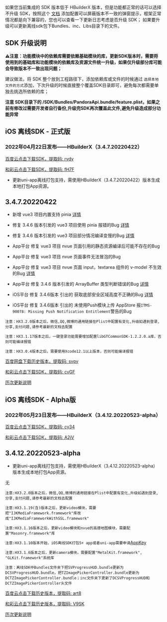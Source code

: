 如果您当前集成的 SDK 版本低于 HBuilderX 版本，但是功能都正常的话可以选择不升级 SDK，按照这个 [文档](https://ask.dcloud.net.cn/article/35627) 添加配置可以屏蔽版本不一致的弹窗提示，框架正常情况都是向下兼容的，您也可以查看一下更新日志考虑是否升级 SDK； 如果要升级可以更新离线sdk包下Bundles、inc、Libs目录下的文件。

## SDK 升级说明
**⚠️注意：功能模块中的依赖库需要依赖基础模块的库，更新SDK版本时，需要将使用到的基础库和功能模块的依赖库及资源文件统一升级，如果仅升级部分库可能会导致版本不一致出现问题；**

建议做法，将 SDK 整个放到工程路径下，添加依赖库或文件的时候通过 `选择本地文件的方式`添加，下次升级的时候直接整个覆盖SDK目录即可，避免每次都需要单独去挑选所依赖的库；

**注意 SDK目录下的 /SDK/Bundles/PandoraApi.bundle/feature.plist，如果之前有修改过需要开发者自行备份,升级完SDK再次覆盖此文件,避免升级造成部分功能异常**


## iOS 离线SDK - 正式版

### 2022年04月22日发布——HBuilderX（3.4.7.20220422） 

[百度云点击下载SDK，提取码: rvdy](https://pan.baidu.com/s/1ExtRytSAuOpGjl4e4m9Hdw?pwd=rvdy)

[和彩云点击下载SDK，提取码: fH7F](https://caiyun.139.com/m/i?115Cep0pjJ7dI) 

+ 更新uni-app离线打包支持，需使用HBuilderX（3.4.7.20220422）版本生成本地打包App资源。

## 3.4.7.20220422

 + 新增 vue3 项目内置支持 pinia [详情](https://uniapp.dcloud.net.cn/tutorial/vue3-pinia.html)
 + 修复 3.4.6 版本引发的 vue3 项目使用 pinia 报错的Bug [详情](https://ask.dcloud.net.cn/question/143578)
 + 修复 3.4.6 版本引发的 vue3 项目部分情况编译变慢的Bug [详情](https://github.com/dcloudio/uni-app/issues/3458)
 + App平台 修复 vue3 项目 nvue 页面引用的静态资源编译后可能不存在的Bug
 + App平台 修复 vue3 项目 nvue 页面事件无法冒泡的Bug
 + App平台 修复 vue3 项目 nvue 页面 input，textarea 组件的 v-model 不生效的Bug [详情](https://ask.dcloud.net.cn/question/143547)
 + App平台 修复 3.4.6 版本引发的 ArrayBuffer 类型判断错误的Bug [详情](https://ask.dcloud.net.cn/question/143534)

 + iOS平台 修复 3.4.6版本 引出的 获取底部安全区域高度不正确的Bug [详情](https://ask.dcloud.net.cn/question/143633)
 + iOS平台 修复 3.4.6版本 引出的 未使用Push模块上传 AppStore 报`ITMS-90078: Missing Push Notification Entitlement`警告的Bug


`注意：HX3.2.0版本之后，微信,QQ,微博的通用链接在Plist中配置有变化,升级如遇到登录,分享,支付问题,请参考最新的文档去配置`

`注意：HX3.1.17版本之后，一键登录功能需要增加配置libGTCommonSDK-1.2.2.0.a库，否则可能编译报错`
    
`注意：HX3.0.4版本之后，需要使用Xcode12.1以上版本，否则可能编译报错`


[百度网盘下载历史版本，提取码: svpv](https://pan.baidu.com/s/1PBSeUz395_Ehk1GPteaHNA?pwd=2s13)

[和彩云点击下载SDK，提取码: cvGF](https://caiyun.139.com/m/i?115CnWVBmwMr7) 

[历次更新说明](AppDocs/download/update_history_iOS_release.md)

## iOS 离线SDK - Alpha版

### 2022年05月23日发布——HBuilderX（3.4.12.20220523-alpha）

[百度云点击下载SDK，提取码: cy34](https://pan.baidu.com/s/1d52yiPAK9QayZU-1nOheiA?pwd=cy34) 

[和彩云点击下载SDK，提取码: A2jV](https://caiyun.139.com/m/i?115CnqaZbV6QI) 

## 3.4.12.20220523-alpha

+ 更新uni-app离线打包支持，需使用HBuilderX（3.4.12.20220523-alpha）版本生成本地打包App资源。
  
无



`注意:HX3.2.0版本之后，微信,QQ,微博的通用链接在Plist中配置有变化,升级如遇到登录,分享,支付问题,请参考最新的文档去配置`

`注意:HX3.1.19(含)版本之后，更新video模块，需要把"IJKMediaFramework.framework"库改成"IJKMediaFrameworkWithSSL.framework"`

`注意:HX3.1.16版本之后，更新video模块和nvue的高德地图模块，需要配置"Masonry.framework"库`

`注意:HX3.1.10版本开始，iOS离线SDK打包5+ app或者uni-app需要申请`[AppKey](https://nativesupport.dcloud.net.cn/AppDocs/usesdk/appkey)
  
`注意:HX3.1.6版本之后，更新camera模块，需要配置"MetalKit.framework", "GLKit.framework"系统库`
  
`注意：离线SDK中Bundles文件夹下把SVProgressHUD.bundle更新为DCSVProgressHUD.bundle，把TZImagePickerController.bundle更新为DCTZImagePickerController.bundle；inc文件夹下更新了DCSVProgressHUD和DCTZImagePickerController头文件`
 		

						
[百度云点击下载历史版本，提取码: art8](https://pan.baidu.com/s/1ReG1O8pTopcqMyOe-ZXWsw?pwd=art8) 

[和彩云点击下载历史版本，提取码: V9SK](https://caiyun.139.com/m/i?115CoUWyUDHCg) 

[历次更新说明](AppDocs/download/update_history_iOS_alpha.md)
